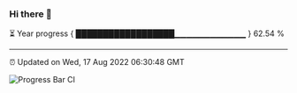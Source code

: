 ### Hi there 👋

⏳ Year progress { ██████████████████▁▁▁▁▁▁▁▁▁▁▁▁ } 62.54 %

---

⏰ Updated on Wed, 17 Aug 2022 06:30:48 GMT

![Progress Bar CI](https://github.com/ZhaoGui/ZhaoGui/workflows/Progress%20Bar%20CI/badge.svg)
